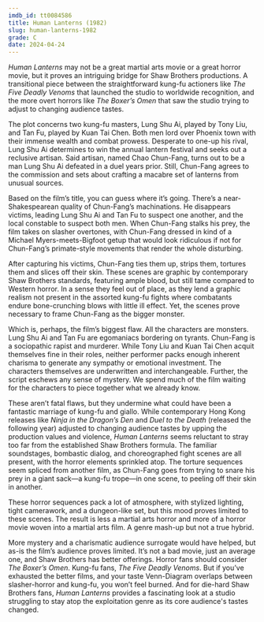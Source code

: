 ```yaml
---
imdb_id: tt0084586
title: Human Lanterns (1982)
slug: human-lanterns-1982
grade: C
date: 2024-04-24
---
```


_Human Lanterns_ may not be a great martial arts movie or a great horror movie, but it proves an intriguing bridge for Shaw Brothers productions. A transitional piece between the straightforward kung-fu actioners like <span data-imdb-id="tt0077559">_The Five Deadly Venoms_</span> that launched the studio to worldwide recognition, and the more overt horrors like <span data-imdb-id="tt0085951">_The Boxer’s Omen_</span> that saw the studio trying to adjust to changing audience tastes.

<!-- end -->

The plot concerns two kung-fu masters, Lung Shu Ai, played by Tony Liu, and Tan Fu, played by Kuan Tai Chen. Both men lord over Phoenix town with their immense wealth and combat prowess. Desperate to one-up his rival, Lung Shu Ai determines to win the annual lantern festival and seeks out a reclusive artisan. Said artisan, named Chao Chun-Fang, turns out to be a man Lung Shu Ai defeated in a duel years prior. Still, Chun-Fang agrees to the commission and sets about crafting a macabre set of lanterns from unusual sources.

Based on the film’s title, you can guess where it’s going. There’s a near-Shakespearean quality of Chun-Fang’s machinations. He disappears victims, leading Lung Shu Ai and Tan Fu to suspect one another, and the local constable to suspect both men. When Chun-Fang stalks his prey, the film takes on slasher overtones, with Chun-Fang dressed in kind of a Michael Myers-meets-Bigfoot getup that would look ridiculous if not for Chun-Fang’s primate-style movements that render the whole disturbing.

After capturing his victims, Chun-Fang ties them up, strips them, tortures them and slices off their skin. These scenes are graphic by contemporary Shaw Brothers standards, featuring ample blood, but still tame compared to Western horror. In a sense they feel out of place, as they lend a graphic realism not present in the assorted kung-fu fights where combatants endure bone-crunching blows with little ill effect. Yet, the scenes prove necessary to frame Chun-Fang as the bigger monster.

Which is, perhaps, the film’s biggest flaw. All the characters are monsters. Lung Shu Ai and Tan Fu are egomaniacs bordering on tyrants. Chun-Fang is a sociopathic rapist and murderer. While Tony Liu and Kuan Tai Chen acquit themselves fine in their roles, neither performer packs enough inherent charisma to generate any sympathy or emotional investment. The characters themselves are underwritten and interchangeable. Further, the script eschews any sense of mystery. We spend much of the film waiting for the characters to piece together what we already know.

These aren’t fatal flaws, but they undermine what could have been a fantastic marriage of kung-fu and giallo. While contemporary Hong Kong releases like <span data-imdb-id="tt0084267">_Ninja in the Dragon’s Den_</span> and <span data-imdb-id="tt0084924">_Duel to the Death_</span> (released the following year) adjusted to changing audience tastes by upping the production values and violence, _Human Lanterns_ seems reluctant to stray too far from the established Shaw Brothers formula. The familiar soundstages, bombastic dialog, and choreographed fight scenes are all present, with the horror elements sprinkled atop. The torture sequences seem spliced from another film, as Chun-Fang goes from trying to snare his prey in a giant sack—a kung-fu trope—in one scene, to peeling off their skin in another.

These horror sequences pack a lot of atmosphere, with stylized lighting, tight camerawork, and a dungeon-like set, but this mood proves limited to these scenes. The result is less a martial arts horror and more of a horror movie woven into a martial arts film. A genre mash-up but not a true hybrid.

More mystery and a charismatic audience surrogate would have helped, but as-is the film’s audience proves limited. It’s not a bad movie, just an average one, and Shaw Brothers has better offerings. Horror fans should consider _The Boxer’s Omen_. Kung-fu fans, _The Five Deadly Venoms_. But if you’ve exhausted the better films, and your taste Venn-Diagram overlaps between slasher-horror and kung-fu, you won’t feel burned. And for die-hard Shaw Brothers fans, _Human Lanterns_ provides a fascinating look at a studio struggling to stay atop the exploitation genre as its core audience's tastes changed.
